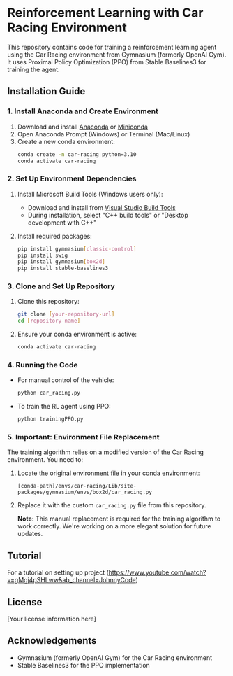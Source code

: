 # Reinforcement Learning with Car Racing Environment

This repository contains code for training a reinforcement learning agent using the Car Racing environment from Gymnasium (formerly OpenAI Gym). It uses Proximal Policy Optimization (PPO) from Stable Baselines3 for training the agent.

## Installation Guide

### 1. Install Anaconda and Create Environment

1. Download and install [Anaconda](https://www.anaconda.com/download/) or [Miniconda](https://docs.conda.io/en/latest/miniconda.html)
2. Open Anaconda Prompt (Windows) or Terminal (Mac/Linux)
3. Create a new conda environment:
   ```bash
   conda create -n car-racing python=3.10
   conda activate car-racing
   ```

### 2. Set Up Environment Dependencies

1. Install Microsoft Build Tools (Windows users only):
   - Download and install from [Visual Studio Build Tools](https://visualstudio.microsoft.com/downloads/?q=build+tools)
   - During installation, select "C++ build tools" or "Desktop development with C++"

2. Install required packages:
   ```bash
   pip install gymnasium[classic-control]
   pip install swig
   pip install gymnasium[box2d]
   pip install stable-baselines3
   ```

### 3. Clone and Set Up Repository

1. Clone this repository:
   ```bash
   git clone [your-repository-url]
   cd [repository-name]
   ```

2. Ensure your conda environment is active:
   ```bash
   conda activate car-racing
   ```

### 4. Running the Code

- For manual control of the vehicle:
  ```bash
  python car_racing.py
  ```

- To train the RL agent using PPO:
  ```bash
  python trainingPPO.py
  ```

### 5. Important: Environment File Replacement

The training algorithm relies on a modified version of the Car Racing environment. You need to:

1. Locate the original environment file in your conda environment:
   ```
   [conda-path]/envs/car-racing/Lib/site-packages/gymnasium/envs/box2d/car_racing.py
   ```

2. Replace it with the custom `car_racing.py` file from this repository.

   **Note:** This manual replacement is required for the training algorithm to work correctly. We're working on a more elegant solution for future updates.

## Tutorial

For a tutorial on setting up project (https://www.youtube.com/watch?v=gMgj4pSHLww&ab_channel=JohnnyCode)

## License

[Your license information here]

## Acknowledgements

- Gymnasium (formerly OpenAI Gym) for the Car Racing environment
- Stable Baselines3 for the PPO implementation
